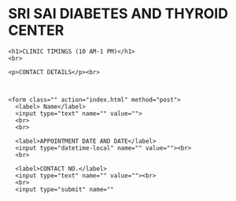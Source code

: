 <html lang="en" dir="ltr">
  <head>
    <meta charset="utf-8">
    <title></title>
  </head>
  <body>
    <h1>SRI SAI DIABETES AND THYROID CENTER</h1>

    <h1>CLINIC TIMINGS (10 AM-1 PM)</h1>
    <br>

    <p>CONTACT DETAILS</p><br>



    <form class="" action="index.html" method="post">
      <label> Name</label>
      <input type="text" name="" value="">
      <br>
      <br>

      <label>APPOINTMENT DATE AND DATE</label>
      <input type="datetime-local" name="" value=""><br>
      <br>

      <label>CONTACT NO.</label>
      <input type="text" name="" value=""><br>
      <br>
      <input type="submit" name="" 



  </body>
</html>
